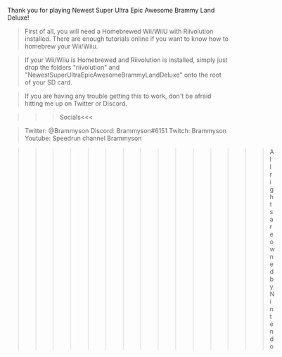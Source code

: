Thank you for playing Newest Super Ultra Epic Awesome Brammy Land Deluxe!

> First of all, you will need a Homebrewed Wii/WiiU with Riivolution installed. There are enough
tutorials online if you want to know how to homebrew your Wii/Wiiu.

> If your Wii/Wiiu is Homebrewed and Riivolution is installed, simply just drop the folders
"riivolution" and "NewestSuperUltraEpicAwesomeBrammyLandDeluxe" onto the root of your SD card.

> If you are having any trouble getting this to work, don't be afraid hitting me up on Twitter
or Discord.



>>>Socials<<<

> Twitter: @Brammyson
> Discord: Brammyson#6151
> Twitch: Brammyson
> Youtube: Speedrun channel Brammyson







>>>>>>>>>>>>>>>All rights are owned by Nintendo
